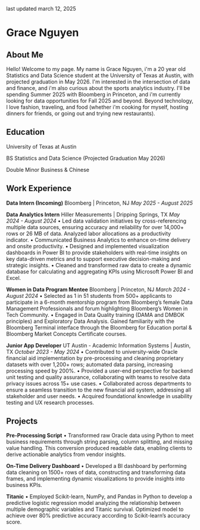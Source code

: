 last updated march 12, 2025

# Grace Nguyen
## About Me
Hello! Welcome to my page. My name is Grace Nguyen, i'm a 20 year old Statistics and Data Science student at the University of Texas at Austin, with projected graduation in May 2026. I'm interested in the intersection of data and finance, and i'm also curious about the sports analytics industry. I'll be spending Summer 2025 with Bloomberg in Princeton, and i'm currently looking for data opportunities for Fall 2025 and beyond. Beyond technology, I love fashion, traveling, and food (whether i'm cooking for myself, hosting dinners for friends, or going out and trying new restaurants).

## Education

University of Texas at Austin

BS Statistics and Data Science (Projected Graduation May 2026)

Double Minor Business & Chinese


## Work Experience

**Data Intern (Incoming)**
Bloomberg | Princeton, NJ
*May 2025 - August 2025*

**Data Analytics Intern** 
Hiller Measurements | Dripping Springs, TX 
*May 2024 - August 2024*
• Led data validation initiatives by cross-referencing multiple data sources, ensuring accuracy and reliability for over 14,000+ rows or 26 MB of data. Analyzed labor allocations as a productivity indicator.
• Communicated Business Analytics to enhance on-time delivery and onsite productivity.
• Designed and implemented visualization dashboards in Power BI to provide stakeholders with real-time insights on key data-driven metrics and to support executive decision-making and strategic insights.
• Cleaned and transformed raw data to create a dynamic database for calculating and aggregating KPIs using Microsoft Power BI and Excel.

**Women in Data Program Mentee**
Bloomberg | Princeton, NJ 
*March 2024 - August 2024*
• Selected as 1 in 51 students from 500+ applicants to participate in a 6-month mentorship program from Bloomberg’s female Data Management Professionals and forum highlighting Bloomberg’s Women in Tech Community.
• Engaged in Data Quality training (DAMA and DMBOK principles) and Exploratory Data Analysis. Gained familiarity with the Bloomberg Terminal interface through the Bloomberg for Education portal & Bloomberg Market Concepts Certificate courses.

**Junior App Developer**
UT Austin - Academic Information Systems | Austin, TX
*October 2023 - May 2024*
• Contributed to university-wide Oracle financial aid implementation by pre-processing and cleaning proprietary datasets with over 1,200+ rows; automated data parsing, increasing processing speed by 200%.
• Provided a user-end perspective for backend unit testing and quality assurance, collaborating with teams to resolve data privacy issues across 15+ use cases.
• Collaborated across departments to ensure a seamless transition to the new financial aid system, addressing all stakeholder and user needs.
• Acquired foundational knowledge in usability testing and UX research processes.

## Projects

**Pre-Processing Script**
• Transformed raw Oracle data using Python to meet business requirements through string parsing, column splitting, and missing value handling. This conversion produced readable data, enabling clients to derive actionable analytics from vendor insights.

**On-Time Delivery Dashboard**
• Developed a BI dashboard by performing data cleaning on 1500+ rows of data, constructing and transforming data frames, and implementing dynamic visualizations to provide insights into business KPIs.

**Titanic**
• Employed Scikit-learn, NumPy, and Pandas in Python to develop a predictive logistic regression model analyzing the relationship between multiple demographic variables and Titanic survival. Optimized model to achieve over 80% predictive accuracy according to Scikit-learn’s accuracy score.
